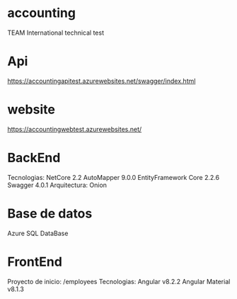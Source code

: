 # accounting
TEAM International technical test

# Api
  https://accountingapitest.azurewebsites.net/swagger/index.html
   
# website
  https://accountingwebtest.azurewebsites.net/

# BackEnd
Tecnologias:
  NetCore 2.2
  AutoMapper 9.0.0
  EntityFramework Core 2.2.6
  Swagger 4.0.1
Arquitectura: Onion

# Base de datos
  Azure SQL DataBase



# FrontEnd
Proyecto de inicio: /employees
Tecnologias: 
  Angular v8.2.2 
  Angular Material v8.1.3
  
  
